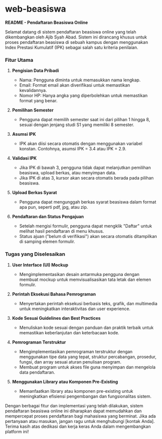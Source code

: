 # web-beasiswa
**README - Pendaftaran Beasiswa Online**

Selamat datang di sistem pendaftaran beasiswa online yang telah dikembangkan oleh Ajib Syah Abad. Sistem ini dirancang khusus untuk proses pendaftaran beasiswa di sebuah kampus dengan menggunakan Index Prestasi Kumulatif (IPK) sebagai salah satu kriteria penilaian.

### Fitur Utama

1. **Pengisian Data Pribadi**
   - Nama: Pengguna diminta untuk memasukkan nama lengkap.
   - Email: Format email akan diverifikasi untuk memastikan kevalidannya.
   - Nomor HP: Hanya angka yang diperbolehkan untuk memastikan format yang benar.

2. **Pemilihan Semester**
   - Pengguna dapat memilih semester saat ini dari pilihan 1 hingga 8, sesuai dengan jenjang studi S1 yang memiliki 8 semester.

3. **Asumsi IPK**
   - IPK akan diisi secara otomatis dengan menggunakan variabel konstan. Contohnya, asumsi IPK = 3.4 atau IPK = 2.9.

4. **Validasi IPK**
   - Jika IPK di bawah 3, pengguna tidak dapat melanjutkan pemilihan beasiswa, upload berkas, atau menyimpan data.
   - Jika IPK di atas 3, kursor akan secara otomatis berada pada pilihan beasiswa.

5. **Upload Berkas Syarat**
   - Pengguna dapat mengunggah berkas syarat beasiswa dalam format apa pun, seperti pdf, jpg, atau zip.

6. **Pendaftaran dan Status Pengajuan**
   - Setelah mengisi formulir, pengguna dapat mengklik "Daftar" untuk melihat hasil pendaftaran di menu khusus.
   - Status ajuan ("belum di verifikasi") akan secara otomatis ditampilkan di samping elemen formulir.

### Tugas yang Diselesaikan

1. **User Interface (UI) Mockup**
   - Mengimplementasikan desain antarmuka pengguna dengan membuat mockup untuk memvisualisasikan tata letak dan elemen formulir.
    
2. **Perintah Eksekusi Bahasa Pemrograman**
   - Menyertakan perintah eksekusi berbasis teks, grafik, dan multimedia untuk meningkatkan interaktivitas dan user experience.

3. **Kode Sesuai Guidelines dan Best Practices**
   - Menuliskan kode sesuai dengan panduan dan praktik terbaik untuk memastikan keberlanjutan dan keterbacaan kode.

4. **Pemrograman Terstruktur**
   - Mengimplementasikan pemrograman terstruktur dengan menggunakan tipe data yang tepat, struktur percabangan, prosedur, fungsi, dan array sesuai aturan penulisan program.
   - Membuat program untuk akses file guna menyimpan dan mengelola data pendaftaran.

5. **Menggunakan Library atau Komponen Pre-Existing**
   - Memanfaatkan library atau komponen pre-existing untuk meningkatkan efisiensi pengembangan dan fungsionalitas sistem.

Dengan berbagai fitur dan implementasi yang telah dilakukan, sistem pendaftaran beasiswa online ini diharapkan dapat memudahkan dan mempercepat proses pendaftaran bagi mahasiswa yang berminat. Jika ada pertanyaan atau masukan, jangan ragu untuk menghubungi [kontak Anda]. Terima kasih atas dedikasi dan kerja keras Anda dalam mengembangkan platform ini!
